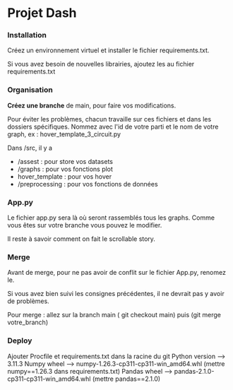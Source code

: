 
# Projet Dash


### Installation 

Créez un environnement virtuel et installer le fichier requirements.txt.

Si vous avez besoin de nouvelles librairies, ajoutez les au fichier requirements.txt


### Organisation

__Créez une branche__ de main, pour faire vos modifications.

Pour éviter les problèmes, chacun travaille sur ces fichiers et dans les dossiers spécifiques. 
Nommez avec l'id de votre parti et le nom de votre graph, ex : hover_template_3_circuit.py

Dans /src, il y a 
- /assest   : pour store vos datasets
- /graphs   : pour vos fonctions plot
- hover_template : pour vos hover
- /preprocessing : pour vos fonctions de données 


### App.py

Le fichier app.py sera là où seront rassemblés tous les graphs. Comme vous êtes sur votre branche vous pouvez le modifier.

Il reste à savoir comment on fait le scrollable story. 

### Merge 

Avant de merge, pour ne pas avoir de conflit sur le fichier App.py, renomez le.

Si vous avez bien suivi les consignes précédentes, il ne devrait pas y avoir de problèmes. 

Pour merge : allez sur la branch main ( git checkout main) puis (git merge votre_branch)


### Deploy

Ajouter Procfile et requirements.txt dans la racine du git
Python version --> 3.11.3
Numpy wheel --> numpy-1.26.3-cp311-cp311-win_amd64.whl   (mettre numpy==1.26.3 dans requirements.txt)
Pandas wheel --> pandas-2.1.0-cp311-cp311-win_amd64.whl (mettre pandas==2.1.0)